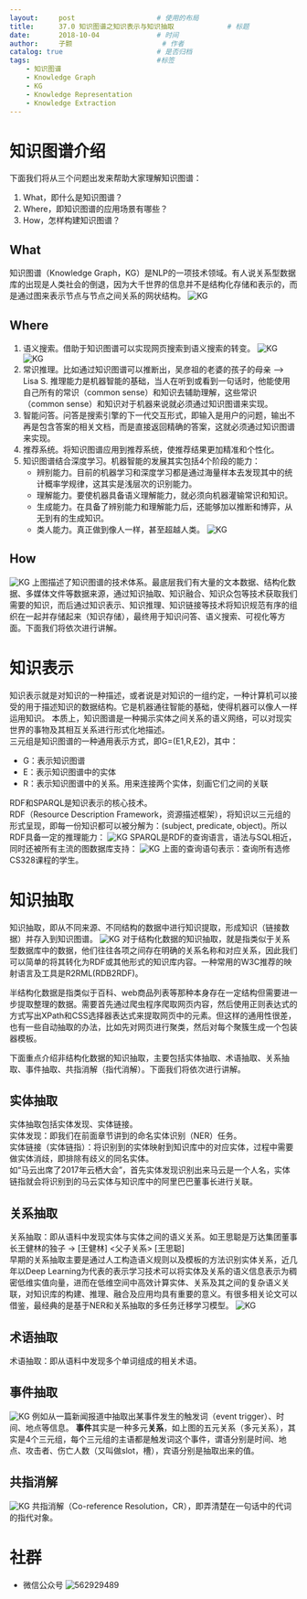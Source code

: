 ```yaml
---
layout:     post   				    # 使用的布局
title:      37.0 知识图谱之知识表示与知识抽取				# 标题 
date:       2018-10-04 				# 时间
author:     子颢 						# 作者
catalog: true 						# 是否归档
tags:								#标签
    - 知识图谱
    - Knowledge Graph
    - KG
    - Knowledge Representation
    - Knowledge Extraction
---
```


# 知识图谱介绍

下面我们将从三个问题出发来帮助大家理解知识图谱：
1. What，即什么是知识图谱？
2. Where，即知识图谱的应用场景有哪些？
3. How，怎样构建知识图谱？

## What

知识图谱（Knowledge Graph，KG）是NLP的一项技术领域。有人说关系型数据库的出现是人类社会的倒退，因为大千世界的信息并不是结构化存储和表示的，而是通过图来表示节点与节点之间关系的网状结构。
![KG](/img/KG-01.png)

## Where

1. 语义搜索。借助于知识图谱可以实现网页搜索到语义搜索的转变。
![KG](/img/KG-02.png)
![KG](/img/KG-05.png)
2. 常识推理。比如通过知识图谱可以推断出，吴彦祖的老婆的孩子的母亲 --> Lisa S. 推理能力是机器智能的基础，当人在听到或看到一句话时，他能使用自己所有的常识（common sense）和知识去辅助理解，这些常识（common sense）和知识对于机器来说就必须通过知识图谱来实现。
3. 智能问答。问答是搜索引擎的下一代交互形式，即输入是用户的问题，输出不再是包含答案的相关文档，而是直接返回精确的答案，这就必须通过知识图谱来实现。
4. 推荐系统。将知识图谱应用到推荐系统，使推荐结果更加精准和个性化。
5. 知识图谱结合深度学习。机器智能的发展其实包括4个阶段的能力：
    - 辨别能力。目前的机器学习和深度学习都是通过海量样本去发现其中的统计概率学规律，这其实是浅层次的识别能力。
    - 理解能力。要使机器具备语义理解能力，就必须向机器灌输常识和知识。
    - 生成能力。在具备了辨别能力和理解能力后，还能够加以推断和博弈，从无到有的生成知识。
    - 类人能力。真正做到像人一样，甚至超越人类。
![KG](/img/KG-03.png)

## How

![KG](/img/KG-04.png)
上图描述了知识图谱的技术体系。最底层我们有大量的文本数据、结构化数据、多媒体文件等数据来源，通过知识抽取、知识融合、知识众包等技术获取我们需要的知识，而后通过知识表示、知识推理、知识链接等技术将知识规范有序的组织在一起并存储起来（知识存储），最终用于知识问答、语义搜索、可视化等方面。下面我们将依次进行讲解。

# 知识表示

知识表示就是对知识的一种描述，或者说是对知识的一组约定，一种计算机可以接受的用于描述知识的数据结构。它是机器通往智能的基础，使得机器可以像人一样运用知识。
本质上，知识图谱是一种揭示实体之间关系的语义网络，可以对现实世界的事物及其相互关系进行形式化地描述。<br>
三元组是知识图谱的一种通用表示方式，即G=(E1,R,E2)，其中：
- G：表示知识图谱
- E：表示知识图谱中的实体
- R：表示知识图谱中的关系。用来连接两个实体，刻画它们之间的关联

RDF和SPARQL是知识表示的核心技术。<br>
RDF（Resource Description Framework，资源描述框架），将知识以三元组的形式呈现，即每一份知识都可以被分解为：(subject, predicate, object)。所以RDF具备一定的推理能力：
![KG](/img/KG-06.png)
SPARQL是RDF的查询语言，语法与SQL相近，同时还被所有主流的图数据库支持：
![KG](/img/KG-07.png)
上面的查询语句表示：查询所有选修CS328课程的学生。

# 知识抽取

知识抽取，即从不同来源、不同结构的数据中进行知识提取，形成知识（链接数据）并存入到知识图谱。
![KG](/img/KG-08.png)
对于结构化数据的知识抽取，就是指类似于关系型数据库中的数据，他们往往各项之间存在明确的关系名称和对应关系，因此我们可以简单的将其转化为RDF或其他形式的知识库内容。一种常用的W3C推荐的映射语言及工具是R2RML(RDB2RDF)。

半结构化数据是指类似于百科、web商品列表等那种本身存在一定结构但需要进一步提取整理的数据。需要首先通过爬虫程序爬取网页内容，然后使用正则表达式的方式写出XPath和CSS选择器表达式来提取网页中的元素。但这样的通用性很差，也有一些自动抽取的办法，比如先对网页进行聚类，然后对每个聚簇生成一个包装器模板。

下面重点介绍非结构化数据的知识抽取，主要包括实体抽取、术语抽取、关系抽取、事件抽取、共指消解（指代消解）。下面我们将依次进行讲解。

## 实体抽取

实体抽取包括实体发现、实体链接。<br>
实体发现：即我们在前面章节讲到的命名实体识别（NER）任务。<br>
实体链接（实体链指）：将识别到的实体映射到知识库中的对应实体，过程中需要做实体消歧，即排除有歧义的同名实体。<br>
如“马云出席了2017年云栖大会”，首先实体发现识别出来马云是一个人名，实体链指就会将识别到的马云实体与知识库中的阿里巴巴董事长进行关联。

## 关系抽取

关系抽取：即从语料中发现实体与实体之间的语义关系。如王思聪是万达集团董事长王健林的独子 → [王健林] <父子关系> [王思聪]<br>
早期的关系抽取主要是通过人工构造语义规则以及模板的方法识别实体关系，近几年以Deep Learning为代表的表示学习技术可以将实体及关系的语义信息表示为稠密低维实值向量，进而在低维空间中高效计算实体、关系及其之间的复杂语义关联，对知识库的构建、推理、融合及应用均具有重要的意义。有很多相关论文可以借鉴，最经典的是基于NER和关系抽取的多任务迁移学习模型。
![KG](/img/KG-11.png)

## 术语抽取

术语抽取：即从语料中发现多个单词组成的相关术语。

## 事件抽取

![KG](/img/KG-09.png)
例如从一篇新闻报道中抽取出某事件发生的触发词（event trigger）、时间、地点等信息。
<strong>事件</strong>其实是一种多元<strong>关系</strong>，如上图的五元关系（多元关系），其实是4个三元组，每个三元组的主语都是触发词这个事件，谓语分别是时间、地点、攻击者、伤亡人数（又叫做slot，槽），宾语分别是抽取出来的值。

## 共指消解

![KG](/img/KG-10.png)
共指消解（Co-reference Resolution，CR），即弄清楚在一句话中的代词的指代对象。

# 社群

- 微信公众号
	![562929489](/img/wxgzh_ewm.png)